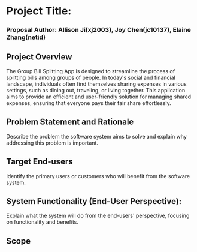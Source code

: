 # Project Title: 

### Proposal Author: Allison Ji(xj2003), Joy Chen(jc10137), Elaine Zhang(netid)

## Project Overview
The Group Bill Splitting App is designed to streamline the process of splitting bills among groups of people. In today's social and financial landscape, individuals often find themselves sharing expenses in various settings, such as dining out, traveling, or living together. This application aims to provide an efficient and user-friendly solution for managing shared expenses, ensuring that everyone pays their fair share effortlessly.


## Problem Statement and Rationale
Describe the problem the software system aims to solve and explain why addressing this problem is important.


## Target End-users
Identify the primary users or customers who will benefit from the software system.


## System Functionality (End-User Perspective):
Explain what the system will do from the end-users' perspective, focusing on functionality and benefits.

## Scope

